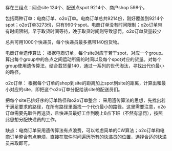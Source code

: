 存在三组点：网点site 124个、配送点spot 9214个、商户shop 598个。

包括两种订单：电商订单、o2o订单。电商订单总共9214份，刚好覆盖到9214个spot；o2o订单3273份，只有990个spot。电商订单没有时间限制；o2o订单带有时间限制，早于取货时间等待，晚于取货时间则导致惩罚。o2o订单货量较少

总共可用1000个快递员，每个快递员最多携带140份货物。

电商订单遗传算法：
根据电商订单，每个site对应于若干spot，对应一个group。算出每个group中的各点之间运动所需的时间以及每个spot对应的货量。对每个group使用遗传算法，结合载货量140，通过一系列的世代淘汰，寻找出代价最小的路径。

o2o订单：
根据每个订单的shop到site的距离加上spot到site的距离，计算出和最小对应的site，即把这个o2o订单分配给该site的配送员们。

把每个site已排好序的订单路径和o2o订单整合：
采用遗传算法的思想，先找出若干满足要求的路径，在所有路径里面找一个代价最小的路径。这里需要注意，o2o订单需要先取件再送货，且快递员最好工作到晚上8点下班（不然有惩罚），按照此思想分配快递员的工作。

缺点：电商订单采用遗传算法有点浪费，可以考虑简单的CW算法；o2o订单和电商订单整合有点麻烦，直接在取件时间遍历所有的快递员的位置，选择合适的快递员来取即可。
